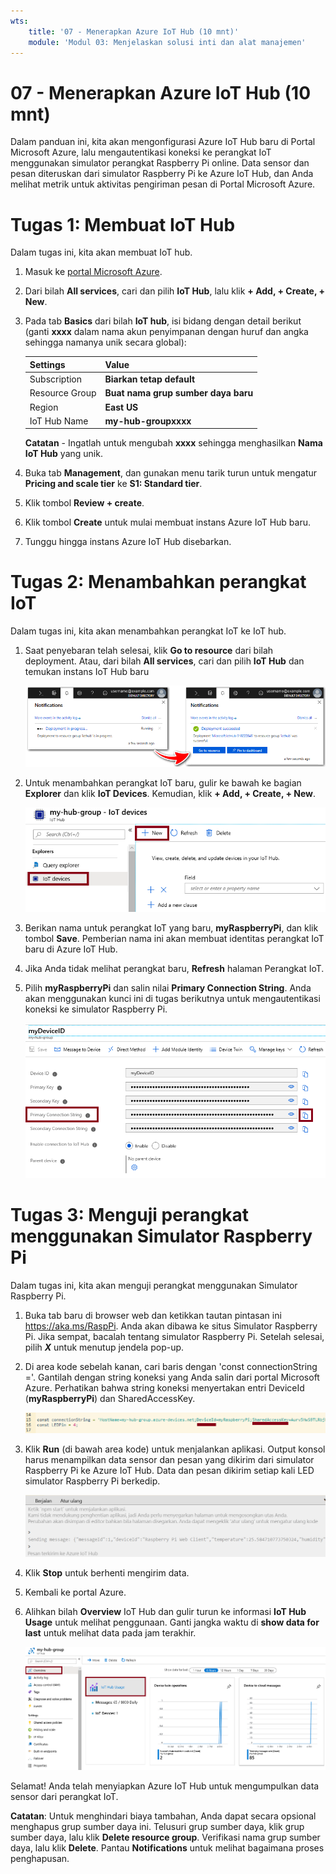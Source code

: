 ```yaml
---
wts:
    title: '07 - Menerapkan Azure IoT Hub (10 mnt)'
    module: 'Modul 03: Menjelaskan solusi inti dan alat manajemen'
---
```

# 07 - Menerapkan Azure IoT Hub (10 mnt)

Dalam panduan ini, kita akan mengonfigurasi Azure IoT Hub baru di Portal Microsoft Azure, lalu mengautentikasi koneksi ke perangkat IoT menggunakan simulator perangkat Raspberry Pi online. Data sensor dan pesan diteruskan dari simulator Raspberry Pi ke Azure IoT Hub, dan Anda melihat metrik untuk aktivitas pengiriman pesan di Portal Microsoft Azure.

# Tugas 1: Membuat IoT Hub 

Dalam tugas ini, kita akan membuat IoT hub. 

1. Masuk ke [portal Microsoft Azure](https://portal.azure.com).

2. Dari bilah **All services**, cari dan pilih **IoT Hub**, lalu klik **+ Add, + Create, + New**.

3. Pada tab **Basics** dari bilah **IoT hub**, isi bidang dengan detail berikut (ganti **xxxx** dalam nama akun penyimpanan dengan huruf dan angka sehingga namanya unik secara global):

    | Settings | Value |
    |--|--|
    | Subscription | **Biarkan tetap default** |
    | Resource Group | **Buat nama grup sumber daya baru** |
    | Region | **East US** |
    | IoT Hub Name | **my-hub-groupxxxx** |

    **Catatan** - Ingatlah untuk mengubah **xxxx** sehingga menghasilkan **Nama IoT Hub** yang unik.

4. Buka tab **Management**, dan gunakan menu tarik turun untuk mengatur **Pricing and scale tier** ke **S1: Standard tier**.

5. Klik tombol **Review + create**.

6. Klik tombol **Create** untuk mulai membuat instans Azure IoT Hub baru.

7. Tunggu hingga instans Azure IoT Hub disebarkan. 

# Tugas 2: Menambahkan perangkat IoT

Dalam tugas ini, kita akan menambahkan perangkat IoT ke IoT hub. 

1. Saat penyebaran telah selesai, klik **Go to resource** dari bilah deployment. Atau, dari bilah **All services**, cari dan pilih **IoT Hub** dan temukan instans IoT Hub baru

	![Cuplikan layar penyebaran sedang berlangsung dan penyebaran berhasil pemberitahuan di portal Microsoft Azure.](../images/0601.png)

2. Untuk menambahkan perangkat IoT baru, gulir ke bawah ke bagian **Explorer** dan klik **IoT Devices**. Kemudian, klik **+ Add, + Create, + New**.

	![Cuplikan layar panel perangkat IoT, yang disorot dalam bilah navigasi hub IoT, di portal Microsoft Azure. Tombol New disorot untuk mengilustrasikan cara menambahkan identitas perangkat IoT baru ke IoT hub.](../images/0602.png)

3. Berikan nama untuk perangkat IoT yang baru, **myRaspberryPi**, dan klik tombol **Save**. Pemberian nama ini akan membuat identitas perangkat IoT baru di Azure IoT Hub.

4. Jika Anda tidak melihat perangkat baru, **Refresh** halaman Perangkat IoT. 

5. Pilih **myRaspberryPi** dan salin nilai **Primary Connection String**. Anda akan menggunakan kunci ini di tugas berikutnya untuk mengautentikasi koneksi ke simulator Raspberry Pi.

	![Cuplikan layar halaman String Koneksi Utama dengan ikon salin disorot.](../images/0603.png)

# Tugas 3: Menguji perangkat menggunakan Simulator Raspberry Pi

Dalam tugas ini, kita akan menguji perangkat menggunakan Simulator Raspberry Pi. 

1. Buka tab baru di browser web dan ketikkan tautan pintasan ini https://aka.ms/RaspPi. Anda akan dibawa ke situs Simulator Raspberry Pi. Jika sempat, bacalah tentang simulator Raspberry Pi. Setelah selesai, pilih ***X*** untuk menutup jendela pop-up.

2. Di area kode sebelah kanan, cari baris dengan 'const connectionString ='. Gantilah dengan string koneksi yang Anda salin dari portal Microsoft Azure. Perhatikan bahwa string koneksi menyertakan entri DeviceId (**myRaspberryPi**) dan SharedAccessKey.

	![Cuplikan layar area pengodean dalam simulator Raspberry Pi.](../images/0604.png)

3. Klik **Run** (di bawah area kode) untuk menjalankan aplikasi. Output konsol harus menampilkan data sensor dan pesan yang dikirim dari simulator Raspberry Pi ke Azure IoT Hub. Data dan pesan dikirim setiap kali LED simulator Raspberry Pi berkedip. 

	![Cuplikan layar konsol simulator Raspberry Pi.  Output konsol menampilkan data sensor dan pesan yang dikirim dari simulator Raspberry Pi ke Azure IoT Hub.](../images/0605.png)

5. Klik **Stop** untuk berhenti mengirim data.

6. Kembali ke portal Azure.

7. Alihkan bilah **Overview** IoT Hub dan gulir turun ke informasi **IoT Hub Usage** untuk melihat penggunaan. Ganti jangka waktu di **show data for last** untuk melihat data pada jam terakhir.

	![Cuplikan layar metrik dalam area penggunaan IoT hub portal Microsoft Azure.](../images/0606.png)


Selamat! Anda telah menyiapkan Azure IoT Hub untuk mengumpulkan data sensor dari perangkat IoT.

**Catatan**: Untuk menghindari biaya tambahan, Anda dapat secara opsional menghapus grup sumber daya ini. Telusuri grup sumber daya, klik grup sumber daya, lalu klik **Delete resource group**. Verifikasi nama grup sumber daya, lalu klik **Delete**. Pantau **Notifications** untuk melihat bagaimana proses penghapusan.
